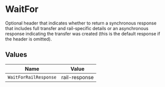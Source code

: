 # WaitFor

Optional header that indicates whether to return a synchronous response that includes full transfer and rail-specific details or an asynchronous response indicating the transfer was created (this is the default response if the header is omitted).


## Values

| Name                  | Value                 |
| --------------------- | --------------------- |
| `WaitForRailResponse` | rail-response         |